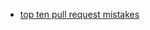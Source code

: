 * [top ten pull request mistakes](https://blog.scottnonnenberg.com/top-ten-pull-request-review-mistakes/)
